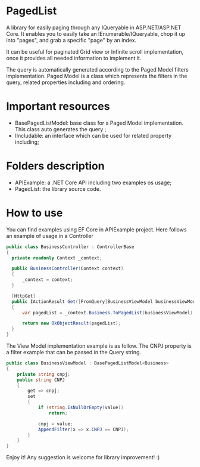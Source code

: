 # PagedList

A library for easily paging through any IQueryable in ASP.NET/ASP.NET Core.
It enables you to easily take an IEnumerable/IQueryable, chop it up into "pages", and grab a specific "page" by an index.

It can be useful for paginated Grid view or Infinite scroll implementation, once it provides all needed information to implement it.

The query is automatically generated according to the Paged Model filters implementation.
Paged Model is a class which represents the filters in the query, related properties including and ordering.

# Important resources
- BasePagedListModel<T>: base class for a Paged Model implementation. This class auto generates the query ;
- IIncludable<T>: an interface which can be used for related property including;

# Folders description
- APIExample: a .NET Core API including two examples os usage;
- PagedList: the library source code.

# How to use
You can find examples using EF Core in APIExample project.
Here follows an example of usage in a Controller

```csharp
public class BusinessController : ControllerBase
{
  private readonly Context _context;

  public BusinessController(Context context)
  {
      _context = context;
  }

  [HttpGet]
  public IActionResult Get([FromQuery]BusinessViewModel businessViewModel)
  {
      var pagedList = _context.Business.ToPagedList(businessViewModel);

      return new OkObjectResult(pagedList);
  }
}
```

The View Model implementation example is as follow. The CNPJ property is a filter example that can be passed in the Query string.

```csharp
public class BusinessViewModel : BasePagedListModel<Business>
{
    private string cnpj;
    public string CNPJ
    {
        get => cnpj;
        set
        {
            if (string.IsNullOrEmpty(value))
                return;

            cnpj = value;
            AppendFilter(x => x.CNPJ == CNPJ);
        }
    }
}
```

Enjoy it! Any suggestion is welcome for library improvement! :)
